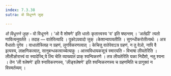 ```yaml
---
index: 7.3.38
sutra: वो विधूनने जुक्

---
```

_वो विधूनने जुक्_ - वो विधूनने । 'ओ वै शोषणे' इति धातोः कृतात्त्वस्य 'व' इति षष्ठन्तम् । 'अर्तह्यी' त्यतो णावित्यनुवर्तते । तदाह  —  वातेरित्यादि । पुकोऽपवादो जुक् ।केशान्वापयतीति । सुगन्धीकरोतीत्यर्थः । अत्र वैधातोः पुगेव । वाधातोस्त्विह न ग्रहणं, लुगविकरणत्वात् । केचित्तु वातेरेवाऽत्र ग्रहणं, न तु वेञो, नापि वै इत्यस्य, लाक्षणिकत्वात्, सानुबन्धकत्वाच्चेत्याहुः । आत्त्वविधायकसूत्रं स्मारयति - विभाषा लीयतेरिति । लीलीङोरात्त्वं वा स्यादेज्वि,ये ल्यि चेति व्याख्यातं प्राक् श्यन्विकरणे । तत्र लीयतेरिति यका निर्देशो, नतु श्यना । तेन 'ली श्लेषणे' इति श्नाविकरणस्य, 'लीङ्श्लेषणे' इति श्यन्विकरणस्य च ग्रहणमिति च प्रागुक्तं न विस्मर्तव्यम् ।